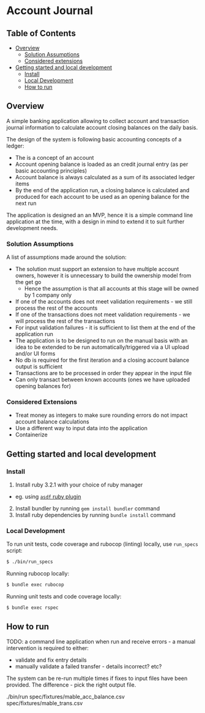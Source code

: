 # Account Journal

## Table of Contents

- [Overview](#solution-assumptions)
  - [Solution Assumptions](#solution-assumptions)
  - [Considered extensions](#considered-extensions)
- [Getting started and local development](#getting-started-and-local-development)
  - [Install](#install)
  - [Local Development](#local-development)
  - [How to run](#how-to-run)

## Overview

A simple banking application allowing to collect account and transaction journal information to calculate account closing balances on the daily basis.

The design of the system is following basic accounting concepts of a ledger:
- The is a concept of an account
- Account opening balance is loaded as an credit journal entry (as per basic accounting principles)
- Account balance is always calculated as a sum of its associated ledger items
- By the end of the application run, a closing balance is calculated and produced for each account to be used as an opening balance for the next run

The application is designed an an MVP, hence it is a simple command line application at the time, with a design in mind to extend it to suit further development needs.



### Solution Assumptions

A list of assumptions made around the solution:

- The solution must support an extension to have multiple account owners, however it is unnecessary to build the ownership model from the get go
  - Hence the assumption is that all accounts at this stage will be owned by 1 company only
- If one of the accounts does not meet validation requirements - we still process the rest of the accounts
- If one of the transactions does not meet validation requirements - we will process the rest of the transactions
- For input validation failures - it is sufficient to list them at the end of the application run
- The application is to be designed to run on the manual basis with an idea to be extended to be run automatically/triggered via a UI upload and/or UI forms
- No db is required for the first iteration and a closing account balance output is sufficient 
- Transactions are to be processed in order they appear in the input file
- Can only transact between known accounts (ones we have uploaded opening balances for)
### Considered Extensions

- Treat money as integers to make sure rounding errors do not impact account balance calculations
- Use a different way to input data into the application
- Containerize

## Getting started and local development

### Install

1. Install ruby 3.2.1 with your choice of ruby manager
  - eg. using [`asdf` ruby plugin](https://github.com/asdf-vm/asdf-ruby)
2. Install bundler by running `gem install bundler` command
3. Install ruby dependencies by running `bundle install` command

### Local Development

To run unit tests, code coverage and rubocop (linting) locally, use `run_specs` script:

```bash
$ ./bin/run_specs
```

Running rubocop locally:

```bash
$ bundle exec rubocop
```

Running unit tests and code coverage locally:

```bash
$ bundle exec rspec
```


## How to run

TODO:
a command line application
when run and receive errors - a manual intervention is required to either:
- validate and fix entry details
- manually validate a failed transfer - details incorrect? etc?

The system can be re-run multiple times if fixes to input files have been provided. The difference - pick the right output file.

./bin/run spec/fixtures/mable_acc_balance.csv spec/fixtures/mable_trans.csv
